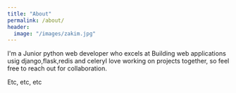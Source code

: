 ```yaml
---
title: "About"
permalink: /about/
header:
  image: "/images/zakim.jpg"
---
```


I'm a Junior python web developer who excels at Building web applications usig django,flask,redis and celeryI love working on projects together, so feel free to reach out for collaboration.

Etc, etc, etc
